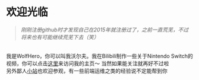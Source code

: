 # 欢迎光临
>*刚刚注册github时才发现自己在2015年就注册过了，之前一直荒芜，不过将来也有可能继续荒芜下去（笑）*
<br>
我是WolfHero，你可以叫我沃尔夫。我在Bilibili制作一些关于Nintendo Switch的视频，你可以点击<a href="https://space.bilibili.com/12256286" target="_blank">这里</a>来访问我的主页～
当然如果能关注就再好不过啦
<br>
另外鄙人<a href="https://www.wolfhero.top" target="_blank">小站</a>也欢迎参观，有一些前端运维之类的经验说不定能帮到你
